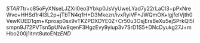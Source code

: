 $START$tr+c85oFyXNseLJZXil0eo3Ybkp0JsVyUweLYad7y22rLaCl3+pPxNreWvc+HHSd1r4I3L2p+jTbTN4q1H+D3Mkezn/ivxRyiVF+JWQmOK+lgjfeIVjth0VewKUED1qm+Kproap0sx9vTKZPDXDYE0Z+Cr50u3OsjErsBeXu5ejSPrkQl5Ismpn9J72PVTsn5pUNw9qenF3HgzEvy9yiup3v7SrD1S5+DNcDyukg27J+mHbo200j1itmt8utoENz$END$